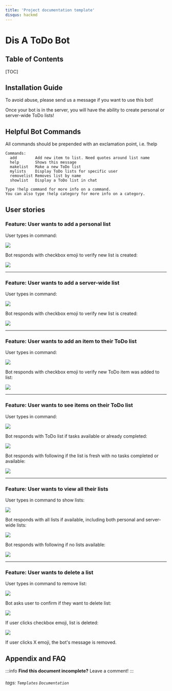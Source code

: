 ```yaml
---
title: 'Project documentation template'
disqus: hackmd
---
```


Dis A ToDo Bot
===

## Table of Contents

[TOC]

## Installation Guide

To avoid abuse, please send us a message if you want to use this bot!

Once your bot is in the server, you will have the ability to create personal or server-wide
ToDo lists!

## Helpful Bot Commands
All commands should be prepended with an exclamation point, i.e. !help
```
Commands:
  add        Add new item to list. Need quotes around list name
  help       Shows this message
  makelist   Make a new ToDo list
  mylists    Display ToDo lists for specific user
  removelist Removes list by name
  showlist   Display a ToDo list in chat

Type !help command for more info on a command.
You can also type !help category for more info on a category.
```

User stories
---
### Feature: User wants to add a personal list
User types in command:

![](https://i.imgur.com/nMQ15fs.png)

Bot responds with checkbox emoji to verify new list is created:

![](https://i.imgur.com/rOHSBvW.png)

---

### Feature: User wants to add a server-wide list
User types in command:

![](https://i.imgur.com/jz0DTsz.png)

Bot responds with checkbox emoji to verify new list is created:

![](https://i.imgur.com/GE0wj2B.png)

---

### Feature: User wants to add an item to their ToDo list
User types in command:

![](https://i.imgur.com/H2gxv0e.png)

Bot responds with checkbox emoji to verify new ToDo item was added to list:

![](https://i.imgur.com/NUrZcP4.png)

---

### Feature: User wants to see items on their ToDo list
User types in command:

![](https://i.imgur.com/LSRXjst.png)

Bot responds with ToDo list if tasks available or already completed:

![](https://i.imgur.com/g4QZhZN.png)

Bot responds with following if the list is fresh  with no tasks completed or available:

![](https://i.imgur.com/ogXfnET.png)

---

### Feature: User wants to view all their lists
User types in command to show lists:

![](https://i.imgur.com/bLEanz2.png)

Bot responds with all lists if available, including both personal and server-wide lists:

![](https://i.imgur.com/WRakQFT.png)

Bot responds with following if no lists available:

![](https://i.imgur.com/wlyiQ50.png)

---

### Feature: User wants to delete a list
User types in command to remove list:

![](https://i.imgur.com/5OLUVfR.png)

Bot asks user to confirm if they want to delete list:

![](https://i.imgur.com/uSVs02U.png)

If user clicks checkbox emoji, list is deleted:

![](https://i.imgur.com/LopxZgR.png)

If user clicks X emoji, the bot's message is removed.






## Appendix and FAQ

:::info
**Find this document incomplete?** Leave a comment!
:::

###### tags: `Templates` `Documentation`
